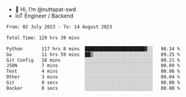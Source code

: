 - 👋 Hi, I’m @nuttapat-swd
- IoT Engineer / Backend

<!--START_SECTION:waka-->

```txt
From: 02 July 2023 - To: 14 August 2023

Total Time: 129 hrs 39 mins

Python       117 hrs 8 mins  ██████████████████████▓░░   90.34 %
Go           11 hrs 59 mins  ██▒░░░░░░░░░░░░░░░░░░░░░░   09.25 %
Git Config   16 mins         ░░░░░░░░░░░░░░░░░░░░░░░░░   00.21 %
JSON         7 mins          ░░░░░░░░░░░░░░░░░░░░░░░░░   00.09 %
Text         4 mins          ░░░░░░░░░░░░░░░░░░░░░░░░░   00.06 %
Other        3 mins          ░░░░░░░░░░░░░░░░░░░░░░░░░   00.04 %
Git          0 secs          ░░░░░░░░░░░░░░░░░░░░░░░░░   00.00 %
Docker       0 secs          ░░░░░░░░░░░░░░░░░░░░░░░░░   00.00 %
```

<!--END_SECTION:waka-->
